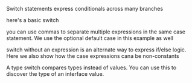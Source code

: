 Switch statements express conditionals across many branches

here's a basic switch


you can use commas to separate multiple expressions in the same 
case statement. We use the optional default case in this example as well

switch without an expression is an alternate way to express if/else logic.
Here we also show how the case expressions cana be non-constants

A type switch compares types instead of values. You can use this 
to discover the type of an interface value. 